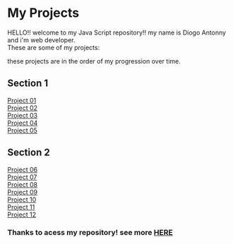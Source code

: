<h1>My Projects</h1>
<p>HELLO!! welcome to my Java Script repository!! my name is Diogo Antonny and i'm web developer.<br>
These are some of my projects:</p>
<p>these projects are in the order of my progression over time.</p>

<h2>Section 1</h2>
<a href="https://diogojp202.github.io/JavaScript/Desafioseaulas/ex01/ex01.html" target="_blank">Project 01</a><br>
<a href="https://diogojp202.github.io/JavaScript/Desafioseaulas/ex02/ex02.html" target="_blank">Project 02</a><br>
<a href="https://diogojp202.github.io/JavaScript/Desafioseaulas/ex03/ex03.html" target="_blank">Project 03</a><br>
<a href="https://diogojp202.github.io/JavaScript/Desafioseaulas/ex04/ex04.html" target="_blank">Project 04</a><br>
<a href="https://diogojp202.github.io/JavaScript/Desafioseaulas/ex05/index.html" target="_blank">Project 05</a><br>

<h2>Section 2</h2>
<a href="https://diogojp202.github.io/JavaScript/Udemy/desafios/desafio004/index.html" target="_blank">Project 06</a><br>
<a href="https://diogojp202.github.io/JavaScript/Udemy/desafios/desafio005/index.html" target="_blank">Project 07</a><br>
<a href="https://diogojp202.github.io/JavaScript/Udemy/desafios/desafio006/formul%C3%A1rio.html" target="_blank">Project 08</a><br>
<a href="https://diogojp202.github.io/JavaScript/Udemy/desafios/desafio007.1/index.html" target="_blank">Project 09</a><br>
<a href="https://diogojp202.github.io/JavaScript/Udemy/desafios/desafio008/index.html" target="_blank">Project 10</a><br>
<a href="https://diogojp202.github.io/JavaScript/Udemy/desafios/desafio013/modelo.html" target="_blank">Project 11</a><br>
<a href="https://diogojp202.github.io/JavaScript/Udemy/desafios/desafio014/modelo.html" target="_blank">Project 12</a><br>

<h3>Thanks to acess my repository! see more <a href="https://github.com/DiogoJP202/DiogoAntonny" target="_blank"> HERE </a></h3>
